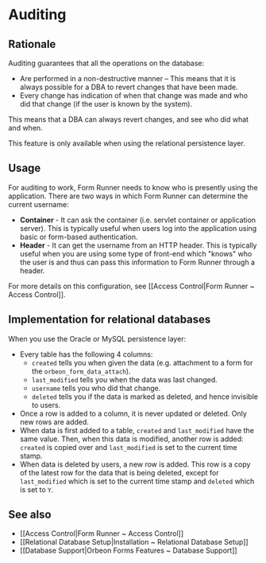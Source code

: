 # Auditing

<!-- toc -->

## Rationale

Auditing guarantees that all the operations on the database:

* Are performed in a non-destructive manner – This means that it is always possible for a DBA to revert changes that have been made.
* Every change has indication of when that change was made and who did that change (if the user is known by the system).

This means that a DBA can always revert changes, and see who did what and when.

This feature is only available when using the relational persistence layer.

## Usage

For  auditing to work, Form Runner needs to know who is presently using the application. There are two ways in which Form Runner can determine the current username:

* **Container** - It can ask the container (i.e. servlet container or application server). This is typically useful when users log into the application using basic or form-based authentication.
* **Header** - It can get the username from an HTTP header. This is typically useful when you are using some type of front-end which "knows" who the user is and thus can pass this information to Form Runner through a header.

For more details on this configuration, see [[Access Control|Form Runner ~ Access Control]].

## Implementation for relational databases

When you use the Oracle or MySQL persistence layer:

* Every table has the following 4 columns:
    * `created` tells you when given the data (e.g. attachment to a form for the `orbeon_form_data_attach`).
    * `last_modified` tells you when the data was last changed.
    * `username` tells you who did that change.
    * `deleted` tells you if the data is marked as deleted, and hence invisible to users.
* Once a row is added to a column, it is never updated or deleted. Only new rows are added.
* When data is first added to a table, `created` and `last_modified` have the same value. Then, when this data is modified, another row is added: `created` is copied over and `last_modified` is set to the current time stamp.
* When data is deleted by users, a new row is added. This row is a copy of the latest row for the data that is being deleted, except for `last_modified` which is set to the current time stamp and `deleted` which is set to `Y`.

## See also

- [[Access Control|Form Runner ~ Access Control]]
- [[Relational Database Setup|Installation ~ Relational Database Setup]]
- [[Database Support|Orbeon Forms Features ~ Database Support]]
